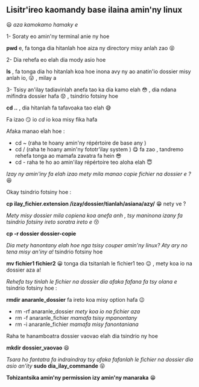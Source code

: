 ## Lisitr'ireo kaomandy base ilaina amin'ny linux

:smiley: *aza kamokamo hamaky e*

1- Soraty eo amin'ny terminal anie ny hoe 

**pwd** e, fa tonga dia hitanlah hoe aiza ny directory misy anlah zao :stuck_out_tongue_closed_eyes:

2- Dia rehefa eo elah dia mody asio hoe 

**ls** , fa tonga dia ho hitanlah koa hoe inona avy ny ao anatin'io dossier misy anlah io, :stuck_out_tongue_winking_eye: , milay a

3- Tsisy an'ilay tadiavinlah anefa tao ka dia kamo elah :flushed: , dia ndana mifindra dossier hafa :worried: , tsindrio fotsiny hoe

**cd ..** , dia hitanlah fa tafavoaka tao elah :sweat_smile: 

Fa izao :smirk: io *cd* io koa misy fika hafa 

Afaka manao elah hoe :
- cd ~ (raha te hoany amin'ny répértoire de base any )
- cd / (raha te hoany amin'ny fototr'ilay system ) :yum: fa zao , tandremo rehefa tonga ao mamafa zavatra fa hein :sunglasses:
- cd - raha te ho ao amin'ilay répértoire teo aloha elah :innocent: 

*Izay ny amin'iny fa elah izao mety mila manao copie fichier na dossier e ?* :satisfied:

Okay tsindrio fotsiny hoe :

**cp ilay_fichier.extension  /izay/dossier/tianlah/asiana/azy/**  :grin: nety ve ?

*Mety misy dossier mila copiena koa anefa anh , tsy maninona izany fa tsindrio fotsiny ireto soratra ireto e* :kissing_closed_eyes:

**cp -r dossier dossier-copie**

*Dia mety hanontany elah hoe nga tsisy couper amin'ny linux? Aty ary no tena misy an'iny a!* tsindrio fotsiny hoe

**mv fichier1 fichier2** :grinning: tonga dia tsitanlah le fichier1 teo :wink: ,  mety koa io na dossier aza a!

*Rehefa tsy tinlah le fichier na dossier dia afaka fafana fa tsy olana e* tsindrio fotsiny hoe :

**rmdir anaranle_dossier**  fa ireto koa misy option hafa :wink: 
- rm -rf anaranle_dossier *mety koa io na fichier aza*
- rm -f anaranle_fichier *mamafa tsisy mpanontany*
- rm -i anaranle_fichier *mamafa misy fanontaniana*

Raha te hanamboatra dossier vaovao elah dia tsindrio ny hoe 

**mkdir dossier_vaovao** :satisfied:

*Tsara ho fantatra fa indraindray tsy afaka fafanlah le fichier na dossier dia asio an'ity* **sudo dia_ilay_commande**  :stuck_out_tongue_closed_eyes:

**Tohizantsika amin'ny permission izy amin'ny manaraka** :grin: 




